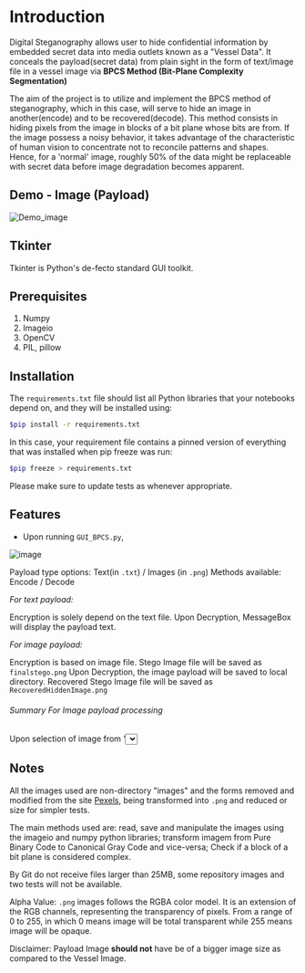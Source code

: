 # Introduction
Digital Steganography allows user to hide confidential information by embedded secret data into media outlets known as a "Vessel Data".
It conceals the payload(secret data) from plain sight in the form of text/image file in a vessel image via **BPCS Method (Bit-Plane Complexity Segmentation)** 

The aim of the project is to utilize and implement the BPCS method of steganography, which in this case, will serve to hide an image in another(encode) and to be recovered(decode). This method consists in hiding pixels from the image in blocks of a bit plane whose bits are from. If the image possess a noisy behavior, it takes advantage of the characteristic of human vision to concentrate not to reconcile patterns and shapes. Hence, for a 'normal' image, roughly 50% of the data might be replaceable with secret data before image degradation becomes apparent.

## Demo - Image (Payload)
![Demo_image](https://user-images.githubusercontent.com/50063565/94983567-87f21080-0576-11eb-914b-877b7cc7657b.gif)


## Tkinter

Tkinter is Python's de-fecto standard GUI toolkit.

## Prerequisites
 1. Numpy
 2. Imageio
 3. OpenCV
 4. PIL, pillow

## Installation

The `requirements.txt` file should list all Python libraries that your notebooks depend on, and they will be installed using:

 ```bash
 $pip install -r requirements.txt 
 ```
In this case, your requirement file contains a pinned version of everything that was installed when pip freeze was run:

 ```bash
 $pip freeze > requirements.txt
 ```
Please make sure to update tests as whenever appropriate.

## Features
 - Upon running `GUI_BPCS.py`, 
 
 ![image](https://user-images.githubusercontent.com/50063565/94983687-b7554d00-0577-11eb-825b-fa4a2207d211.png)
 
 Payload type options: Text(in `.txt`) / Images (in `.png`)
 Methods available: Encode / Decode

 *For text payload:*
 
   Encryption is solely depend on the text file. Upon Decryption, MessageBox will display the payload text.
 
 *For image payload:*
 
   Encryption is based on image file. Stego Image file will be saved as `finalstego.png`
   Upon Decryption, the image payload will be saved to local directory. Recovered Stego Image file will be saved as `RecoveredHiddenImage.png`
   
###### Summary For Image payload processing ######
Upon selection of image from ‘<select>’ button, image will be compressed into a 200 x 300 dimension and previewed in the image panel of the GUI. Due to this, images above 1500 x 1500 will either cause the program to Not Respond or the program will not load the image entirely. This applies to both the vessel and target image selection. The purpose of this program is to embed an image payload into a cover/vessel image. Hence, by design, the image payload should be smaller than the vessel image. Preferably, below 500 x 500 px to allow smoother and faster conjugation. We convert the data in binary form to respective gray code, (**CGC**) so that the complexity for detecting the information in image increases. Once a complex plane is found inside the the vessel image, program inserts bit (target image) into the said plane and continues the loop of iteration of the vessel image plane. Upon insertion, the conjugation method is called to mark the area that has been conjugated. Once conjugation is complete, program transforms image back to **PBC**, pure binary code, from **CGC**.
     
## Notes
All the images used are non-directory "images" and the forms removed and modified from the site [Pexels](https://www.pexels.com/public-domain-images/), being transformed into `.png` and reduced or size for simpler tests.

The main methods used are: read, save and manipulate the images using the imageio and numpy python libraries; transform imagem from Pure Binary Code to Canonical Gray Code and vice-versa; Check if a block of a bit plane is considered complex.

By Git do not receive files larger than 25MB, some repository images and two tests will not be available.

Alpha Value: `.png` images follows the RGBA color model. It is an extension of the RGB channels, representing the transparency of pixels. From a range of 0 to 255, in which 0 means image will be total transparent while 255 means image will be opaque. 

Disclaimer: Payload Image **should not** have be of a bigger image size as compared to the Vessel Image.
